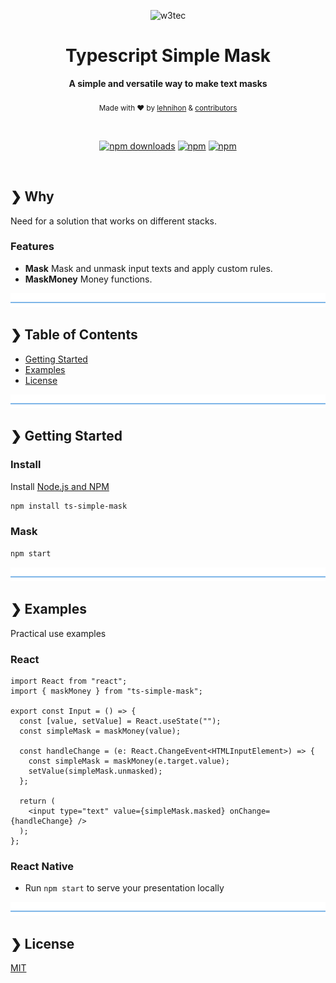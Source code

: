 <p align="center">
  <img src="./w3tec-logo.png" alt="w3tec" width="400" />
</p>

<h1 align="center">Typescript Simple Mask</h1>

<p align="center">
  <b>A simple and versatile way to make text masks</b></br>
</br>
  <sub>Made with ❤️ by <a href="https://github.com/lehnihon">lehnihon</a> & <a href="https://github.com/lehnihon/ts-simple-mask/graphs/contributors">contributors</a></sub>
</p>

<br />

<div align="center">

[![npm downloads](https://img.shields.io/npm/dm/react-hook-mask.svg?style=for-the-badge)](https://www.npmjs.com/package/react-hook-mask)
[![npm](https://img.shields.io/npm/dt/react-hook-mask.svg?style=for-the-badge)](https://www.npmjs.com/package/react-hook-mask)
[![npm](https://img.shields.io/npm/l/react-hook-mask?style=for-the-badge)](https://github.com/lucasbasquerotto/react-masked-input/blob/master/LICENCE)

</div>

<br />

## ❯ Why

Need for a solution that works on different stacks.

### Features

- **Mask** Mask and unmask input texts and apply custom rules.
- **MaskMoney** Money functions.

![divider](./divider.png)

## ❯ Table of Contents

- [Getting Started](#-getting-started)
- [Examples](#-examples)
- [License](#-license)

![divider](./divider.png)

## ❯ Getting Started

### Install

Install [Node.js and NPM](https://nodejs.org/en/download/)

```bash
npm install ts-simple-mask
```

### Mask

```bash
npm start
```

![divider](./divider.png)

## ❯ Examples

Practical use examples

### React

```tsx
import React from "react";
import { maskMoney } from "ts-simple-mask";

export const Input = () => {
  const [value, setValue] = React.useState("");
  const simpleMask = maskMoney(value);

  const handleChange = (e: React.ChangeEvent<HTMLInputElement>) => {
    const simpleMask = maskMoney(e.target.value);
    setValue(simpleMask.unmasked);
  };

  return (
    <input type="text" value={simpleMask.masked} onChange={handleChange} />
  );
};
```

### React Native

- Run `npm start` to serve your presentation locally

![divider](./divider.png)

## ❯ License

[MIT](/LICENSE)
